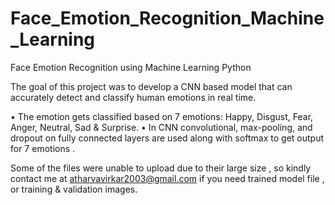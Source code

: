 # Face_Emotion_Recognition_Machine_Learning
Face Emotion Recognition using Machine Learning Python

The goal of this project was to develop a CNN based model that can accurately detect and classify human emotions
in real time.

• The emotion gets classified based on 7 emotions: Happy, Disgust, Fear, Anger, Neutral, Sad & Surprise.
• In CNN convolutional, max-pooling, and dropout on fully connected layers are used along with softmax to get
output for 7 emotions .

Some of the files were unable to upload due to their large size , so kindly contact me at atharvavirkar2003@gmail.com if you need trained model file , or training & validation images.
